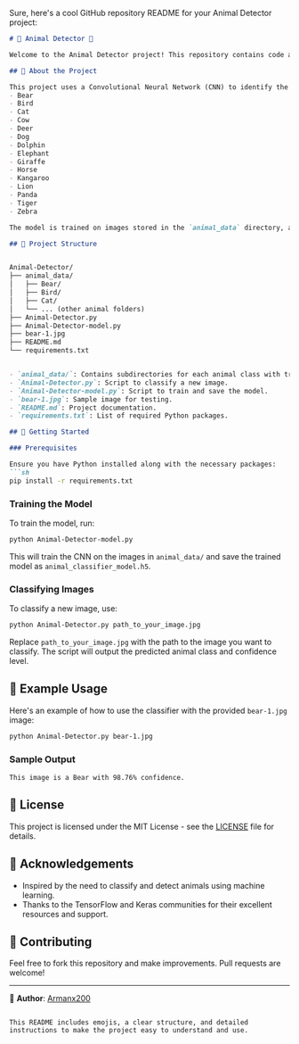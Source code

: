 Sure, here's a cool GitHub repository README for your Animal Detector project:

```markdown
# 🐾 Animal Detector 🐾

Welcome to the Animal Detector project! This repository contains code and resources for training a machine learning model to recognize 15 different animal classes and classify images accordingly. 

## 🦁 About the Project

This project uses a Convolutional Neural Network (CNN) to identify the following animals:
- Bear
- Bird
- Cat
- Cow
- Deer
- Dog
- Dolphin
- Elephant
- Giraffe
- Horse
- Kangaroo
- Lion
- Panda
- Tiger
- Zebra

The model is trained on images stored in the `animal_data` directory, and can classify new images provided by the user.

## 📁 Project Structure


Animal-Detector/
├── animal_data/
│   ├── Bear/
│   ├── Bird/
│   ├── Cat/
│   └── ... (other animal folders)
├── Animal-Detector.py
├── Animal-Detector-model.py
├── bear-1.jpg
├── README.md
└── requirements.txt


- `animal_data/`: Contains subdirectories for each animal class with training images.
- `Animal-Detector.py`: Script to classify a new image.
- `Animal-Detector-model.py`: Script to train and save the model.
- `bear-1.jpg`: Sample image for testing.
- `README.md`: Project documentation.
- `requirements.txt`: List of required Python packages.

## 🚀 Getting Started

### Prerequisites

Ensure you have Python installed along with the necessary packages:
```sh
pip install -r requirements.txt
```

### Training the Model

To train the model, run:
```sh
python Animal-Detector-model.py
```

This will train the CNN on the images in `animal_data/` and save the trained model as `animal_classifier_model.h5`.

### Classifying Images

To classify a new image, use:
```sh
python Animal-Detector.py path_to_your_image.jpg
```

Replace `path_to_your_image.jpg` with the path to the image you want to classify. The script will output the predicted animal class and confidence level.

## 🐍 Example Usage

Here's an example of how to use the classifier with the provided `bear-1.jpg` image:

```sh
python Animal-Detector.py bear-1.jpg
```

### Sample Output
```
This image is a Bear with 98.76% confidence.
```

## 📜 License

This project is licensed under the MIT License - see the [LICENSE](LICENSE) file for details.

## 🙌 Acknowledgements

- Inspired by the need to classify and detect animals using machine learning.
- Thanks to the TensorFlow and Keras communities for their excellent resources and support.

## 🤝 Contributing

Feel free to fork this repository and make improvements. Pull requests are welcome!

---

🔗 **Author**: [Armanx200](https://github.com/Armanx200)
```

This README includes emojis, a clear structure, and detailed instructions to make the project easy to understand and use.
